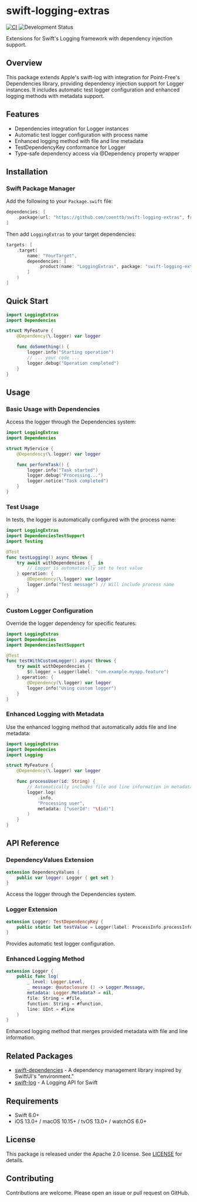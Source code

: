 # swift-logging-extras

[![CI](https://github.com/coenttb/swift-logging-extras/workflows/CI/badge.svg)](https://github.com/coenttb/swift-logging-extras/actions/workflows/ci.yml)
![Development Status](https://img.shields.io/badge/status-active--development-blue.svg)

Extensions for Swift's Logging framework with dependency injection support.

## Overview

This package extends Apple's swift-log with integration for Point-Free's Dependencies library, providing dependency injection support for Logger instances. It includes automatic test logger configuration and enhanced logging methods with metadata support.

## Features

- Dependencies integration for Logger instances
- Automatic test logger configuration with process name
- Enhanced logging method with file and line metadata
- TestDependencyKey conformance for Logger
- Type-safe dependency access via @Dependency property wrapper

## Installation

### Swift Package Manager

Add the following to your `Package.swift` file:

```swift
dependencies: [
    .package(url: "https://github.com/coenttb/swift-logging-extras", from: "0.0.1")
]
```

Then add `LoggingExtras` to your target dependencies:

```swift
targets: [
    .target(
        name: "YourTarget",
        dependencies: [
            .product(name: "LoggingExtras", package: "swift-logging-extras")
        ]
    )
]
```

## Quick Start

```swift
import LoggingExtras
import Dependencies

struct MyFeature {
    @Dependency(\.logger) var logger

    func doSomething() {
        logger.info("Starting operation")
        // ... your code ...
        logger.debug("Operation completed")
    }
}
```

## Usage

### Basic Usage with Dependencies

Access the logger through the Dependencies system:

```swift
import LoggingExtras
import Dependencies

struct MyService {
    @Dependency(\.logger) var logger

    func performTask() {
        logger.info("Task started")
        logger.debug("Processing...")
        logger.notice("Task completed")
    }
}
```

### Test Usage

In tests, the logger is automatically configured with the process name:

```swift
import LoggingExtras
import DependenciesTestSupport
import Testing

@Test
func testLogging() async throws {
    try await withDependencies { _ in
        // Logger is automatically set to test value
    } operation: {
        @Dependency(\.logger) var logger
        logger.info("Test message") // Will include process name
    }
}
```

### Custom Logger Configuration

Override the logger dependency for specific features:

```swift
import LoggingExtras
import Dependencies
import DependenciesTestSupport

@Test
func testWithCustomLogger() async throws {
    try await withDependencies {
        $0.logger = Logger(label: "com.example.myapp.feature")
    } operation: {
        @Dependency(\.logger) var logger
        logger.info("Using custom logger")
    }
}
```

### Enhanced Logging with Metadata

Use the enhanced logging method that automatically adds file and line metadata:

```swift
import LoggingExtras
import Dependencies
import Logging

struct MyFeature {
    @Dependency(\.logger) var logger

    func processUser(id: String) {
        // Automatically includes file and line information in metadata
        logger.log(
            .info,
            "Processing user",
            metadata: ["userId": "\(id)"]
        )
    }
}
```

## API Reference

### DependencyValues Extension

```swift
extension DependencyValues {
    public var logger: Logger { get set }
}
```

Access the logger through the Dependencies system.

### Logger Extension

```swift
extension Logger: TestDependencyKey {
    public static let testValue = Logger(label: ProcessInfo.processInfo.processName)
}
```

Provides automatic test logger configuration.

### Enhanced Logging Method

```swift
extension Logger {
    public func log(
        _ level: Logger.Level,
        _ message: @autoclosure () -> Logger.Message,
        metadata: Logger.Metadata? = nil,
        file: String = #file,
        function: String = #function,
        line: UInt = #line
    )
}
```

Enhanced logging method that merges provided metadata with file and line information.

## Related Packages

- [swift-dependencies](https://github.com/pointfreeco/swift-dependencies) - A dependency management library inspired by SwiftUI's "environment."
- [swift-log](https://github.com/apple/swift-log) - A Logging API for Swift

## Requirements

- Swift 6.0+
- iOS 13.0+ / macOS 10.15+ / tvOS 13.0+ / watchOS 6.0+

## License

This package is released under the Apache 2.0 license. See [LICENSE](LICENSE) for details.

## Contributing

Contributions are welcome. Please open an issue or pull request on GitHub.
